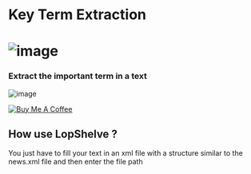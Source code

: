 Key Term Extraction
============
![image](https://user-images.githubusercontent.com/40785379/180315389-a894663f-9bed-4d6f-b26f-9a8799677b9c.png)
============

### Extract the important term in a text
![image](https://user-images.githubusercontent.com/40785379/178375594-9693995a-3b67-40fb-aca7-5fce51b1ba94.png)

<a href="https://buymeacoffee.com/machkouroke" target="_blank"><img src="https://www.buymeacoffee.com/assets/img/custom_images/orange_img.png" alt="Buy Me A Coffee" style="height: auto !important;width: auto !important;" ></a>


## How use LopShelve ?
You just have to fill your text in an xml file with a structure similar to the news.xml file and then enter the file path

